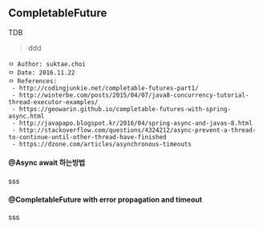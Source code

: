 ## CompletableFuture<T>
TDB

> ddd

```
ㅁ Author: suktae.choi
ㅁ Date: 2016.11.22
ㅁ References:
 - http://codingjunkie.net/completable-futures-part1/
 - http://winterbe.com/posts/2015/04/07/java8-concurrency-tutorial-thread-executor-examples/
 - https://geowarin.github.io/completable-futures-with-spring-async.html
 - http://javapapo.blogspot.kr/2016/04/spring-async-and-javas-8.html
 - http://stackoverflow.com/questions/4324212/async-prevent-a-thread-to-continue-until-other-thread-have-finished
 - https://dzone.com/articles/asynchronous-timeouts
```


#### @Async await 하는방법

sss



#### @CompletableFuture with error propagation and timeout


sss
